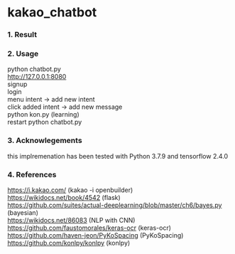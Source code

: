 # kakao_chatbot
### 1. Result
### 2. Usage
python chatbot.py<br>
http://127.0.0.1:8080 <br>
signup<br>
login<br>
menu intent -> add new intent<br>
click added intent -> add new message<br>
python kon.py (learning)<br>
restart python chatbot.py
### 3. Acknowlegements
this implremenation has been tested with Python 3.7.9 and tensorflow 2.4.0
### 4. References
https://i.kakao.com/ (kakao -i openbuilder)<br>
https://wikidocs.net/book/4542 (flask)<br>
https://github.com/suites/actual-deeplearning/blob/master/ch6/bayes.py (bayesian)<br>
https://wikidocs.net/86083 (NLP with CNN)<br>
https://github.com/faustomorales/keras-ocr (keras-ocr)<br>
https://github.com/haven-jeon/PyKoSpacing (PyKoSpacing)<br>
https://github.com/konlpy/konlpy (konlpy)

